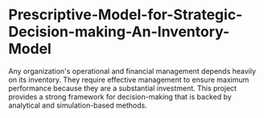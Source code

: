 # Prescriptive-Model-for-Strategic-Decision-making-An-Inventory-Model
Any organization's operational and financial management depends heavily on its inventory. They require effective management to ensure maximum performance because they are a substantial investment. This project provides a strong framework for decision-making that is backed by analytical and simulation-based methods.
